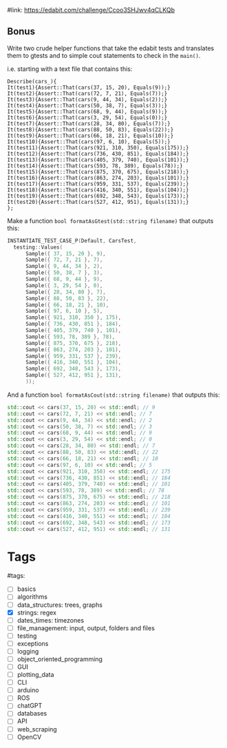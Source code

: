 #link: https://edabit.com/challenge/Ccoo3SHJwv4qCLKQb

## Bonus

Write two crude helper functions that take the edabit tests and translates them to gtests and to simple cout statements to check in the `main()`.

i.e. starting with a text file that contains this:

```
Describe(cars_){
It(test1){Assert::That(cars(37, 15, 20), Equals(9));}
It(test2){Assert::That(cars(72, 7, 21), Equals(7));}
It(test3){Assert::That(cars(9, 44, 34), Equals(2));}
It(test4){Assert::That(cars(50, 38, 7), Equals(3));}
It(test5){Assert::That(cars(68, 9, 44), Equals(9));}
It(test6){Assert::That(cars(3, 29, 54), Equals(0));}
It(test7){Assert::That(cars(28, 34, 80), Equals(7));}
It(test8){Assert::That(cars(88, 50, 83), Equals(22));}
It(test9){Assert::That(cars(66, 18, 21), Equals(10));}
It(test10){Assert::That(cars(97, 6, 10), Equals(5));}
It(test11){Assert::That(cars(921, 310, 350), Equals(175));}
It(test12){Assert::That(cars(736, 430, 851), Equals(184));}
It(test13){Assert::That(cars(405, 379, 740), Equals(101));}
It(test14){Assert::That(cars(593, 78, 389), Equals(78));}
It(test15){Assert::That(cars(875, 370, 675), Equals(218));}
It(test16){Assert::That(cars(863, 274, 203), Equals(101));}
It(test17){Assert::That(cars(959, 331, 537), Equals(239));}
It(test18){Assert::That(cars(416, 340, 551), Equals(104));}
It(test19){Assert::That(cars(692, 348, 543), Equals(173));}
It(test20){Assert::That(cars(527, 412, 951), Equals(131));}
};
```

Make a function `bool formatAsGtest(std::string filename)` that outputs this:

```c++
INSTANTIATE_TEST_CASE_P(Default, CarsTest,
  testing::Values(
      Sample({ 37, 15, 20 }, 9),
      Sample({ 72, 7, 21 }, 7),
      Sample({ 9, 44, 34 }, 2),
      Sample({ 50, 38, 7 }, 3),
      Sample({ 68, 9, 44 }, 9),
      Sample({ 3, 29, 54 }, 0),
      Sample({ 28, 34, 80 }, 7),
      Sample({ 88, 50, 83 }, 22),
      Sample({ 66, 18, 21 }, 10),
      Sample({ 97, 6, 10 }, 5),
      Sample({ 921, 310, 350 }, 175),
      Sample({ 736, 430, 851 }, 184),
      Sample({ 405, 379, 740 }, 101),
      Sample({ 593, 78, 389 }, 78),
      Sample({ 875, 370, 675 }, 218),
      Sample({ 863, 274, 203 }, 101),
      Sample({ 959, 331, 537 }, 239),
      Sample({ 416, 340, 551 }, 104),
      Sample({ 692, 348, 543 }, 173),
      Sample({ 527, 412, 951 }, 131),
      ));
```

And a function `bool formatAsCout(std::string filename)` that outputs this:

```c++
std::cout << cars(37, 15, 20) << std::endl; // 9
std::cout << cars(72, 7, 21) << std::endl; // 7
std::cout << cars(9, 44, 34) << std::endl; // 2
std::cout << cars(50, 38, 7) << std::endl; // 3
std::cout << cars(68, 9, 44) << std::endl; // 9
std::cout << cars(3, 29, 54) << std::endl; // 0
std::cout << cars(28, 34, 80) << std::endl; // 7
std::cout << cars(88, 50, 83) << std::endl; // 22
std::cout << cars(66, 18, 21) << std::endl; // 10
std::cout << cars(97, 6, 10) << std::endl; // 5
std::cout << cars(921, 310, 350) << std::endl; // 175
std::cout << cars(736, 430, 851) << std::endl; // 184
std::cout << cars(405, 379, 740) << std::endl; // 101
std::cout << cars(593, 78, 389) << std::endl; // 78
std::cout << cars(875, 370, 675) << std::endl; // 218
std::cout << cars(863, 274, 203) << std::endl; // 101
std::cout << cars(959, 331, 537) << std::endl; // 239
std::cout << cars(416, 340, 551) << std::endl; // 104
std::cout << cars(692, 348, 543) << std::endl; // 173
std::cout << cars(527, 412, 951) << std::endl; // 131
```


# Tags

#tags: 
- [ ] basics
- [ ] algorithms
- [ ] data_structures: trees, graphs
- [x] strings: regex
- [ ] dates_times: timezones
- [ ] file_management: input, output, folders and files
- [ ] testing
- [ ] exceptions
- [ ] logging
- [ ] object_oriented_programming
- [ ] GUI
- [ ] plotting_data
- [ ] CLI
- [ ] arduino
- [ ] ROS
- [ ] chatGPT
- [ ] databases
- [ ] API
- [ ] web_scraping
- [ ] OpenCV